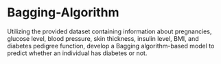 # Bagging-Algorithm
Utilizing the provided dataset containing information about pregnancies, glucose level, blood pressure, skin thickness, insulin level, BMI, and diabetes pedigree function, develop a Bagging algorithm-based model to predict whether an individual has diabetes or not.
